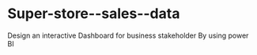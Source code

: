 # Super-store--sales--data
Design an interactive Dashboard for business stakeholder
By using power BI
